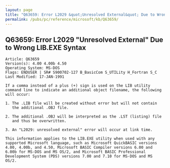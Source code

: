 ```yaml
---
layout: page
title: "Q63659: Error L2029 &quot;Unresolved External&quot; Due to Wrong LIB.EXE Syntax"
permalink: /pubs/pc/reference/microsoft/kb/Q63659/
---
```


## Q63659: Error L2029 &quot;Unresolved External&quot; Due to Wrong LIB.EXE Syntax

	Article: Q63659
	Version(s): 4.00 4.00b 4.50
	Operating System: MS-DOS
	Flags: ENDUSER | SR# S900702-127 B_BasicCom S_UTILity H_Fortran S_C
	Last Modified: 17-JAN-1991
	
	If a comma instead of a plus (+) sign is used on the LIB utility
	command line to indicate an additional object filename, the following
	will occur:
	
	1. The .LIB file will be created without error but will not contain
	   the additional .OBJ file.
	
	2. The additional .OBJ will be interpreted as the .LST (listing) file
	   and thus be overwritten.
	
	3. An "L2029: unresolved external" error will occur at link time.
	
	This information applies to the LIB.EXE utility when used with any
	supported Microsoft language, such as Microsoft QuickBASIC versions
	4.00, 4.00b, and 4.50, Microsoft BASIC Compiler versions 6.00 and
	6.00b for MS-DOS and MS OS/2, and Microsoft BASIC Professional
	Development System (PDS) versions 7.00 and 7.10 for MS-DOS and MS
	OS/2.
